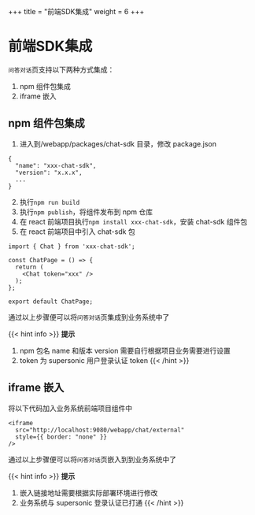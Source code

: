 +++
title = "前端SDK集成"
weight = 6
+++

# 前端SDK集成

`问答对话`页支持以下两种方式集成：

1. npm 组件包集成
2. iframe 嵌入

## npm 组件包集成

1. 进入到/webapp/packages/chat-sdk 目录，修改 package.json

```
{
  "name": "xxx-chat-sdk",
  "version": "x.x.x",
  ...
}
```

2. 执行`npm run build`
3. 执行`npm publish`，将组件发布到 npm 仓库
4. 在 react 前端项目执行`npm install xxx-chat-sdk`，安装 chat-sdk 组件包
5. 在 react 前端项目中引入 chat-sdk 包

```
import { Chat } from 'xxx-chat-sdk';

const ChatPage = () => {
  return (
    <Chat token="xxx" />
  );
};

export default ChatPage;
```

通过以上步骤便可以将`问答对话`页集成到业务系统中了

{{< hint info >}}
**提示**

1. npm 包名 name 和版本 version 需要自行根据项目业务需要进行设置
2. token 为 supersonic 用户登录认证 token
   {{< /hint >}}

## iframe 嵌入

将以下代码加入业务系统前端项目组件中

```
<iframe
  src="http://localhost:9080/webapp/chat/external"
  style={{ border: "none" }}
/>
```

通过以上步骤便可以将`问答对话`页嵌入到到业务系统中了

{{< hint info >}}
**提示**

1. 嵌入链接地址需要根据实际部署环境进行修改
2. 业务系统与 supersonic 登录认证已打通
   {{< /hint >}}
